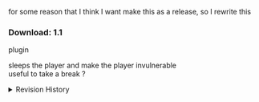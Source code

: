 for some reason that I think I want make this as a release, so I rewrite this

### Download: 1.1
plugin

sleeps the player and make the player invulnerable  
useful to take a break ?

<details>
<summary>Revision History</summary>

1.0  
plugin  
patch  
-- initial release

1.0a  
plugin  
-- added timer.h  
patch  
-- just update in new lines

1.1  
plugin  
-- update to latest revision  
-- fix the option not showing by adding clif->changeoption

</details>
